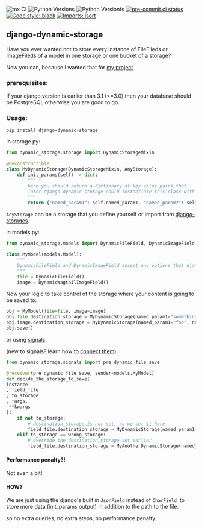 ![tox CI](https://github.com/engAmirEng/django-dynamic-storage/actions/workflows/tox.yml/badge.svg)
![Python Versions](https://img.shields.io/pypi/pyversions/poetry)
![Python Versionfs](https://img.shields.io/badge/django-2.2_|_3.0_|_3.1_|_3.2_|_4.0_|_4.1_|_4.2-green)
[![pre-commit.ci status](https://results.pre-commit.ci/badge/github/engAmirEng/django-dynamic-storage/main.svg)](https://results.pre-commit.ci/latest/github/engAmirEng/django-dynamic-storage/main)
[![Code style: black](https://img.shields.io/badge/code%20style-black-000000.svg)](https://github.com/psf/black)
[![Imports: isort](https://img.shields.io/badge/%20imports-isort-%231674b1?style=flat&labelColor=ef8336)](https://pycqa.github.io/isort/)

## django-dynamic-storage

Have you ever wanted not to store every instance of FileFileds or ImageFileds of a model in one storage or one bucket of a storage?

Now you can, because I wanted that for [my project](https://github.com/SayIfOrg/say_wagtail).

### prerequisites:

If your django version is earlier than 3.1 (<=3.0) then your database should be PostgreSQL otherwise you are good to go.

### Usage:

```plaintext
pip install django-dynamic-storage
```

in storage.py:

```python
from dynamic_storage.storage import DynamicStorageMixin

@deconstructible
class MyDynamicStorage(DynamicStorageMixin, AnyStorage):
	def init_params(self) -> dict:
		"""
		here you should return a dictionary of key value pairs that 
		later django-dynamic-storage could instantiate this class with
		"""
		return {"named_param1": self.named_param1, "named_param2": self.named_param2, ...}
```

`AnyStorage` can be a storage that you define yourself or import from [django-storages](https://pypi.org/project/django-storages/).

in models.py:

```python
from dynamic_storage.models import DynamicFileField, DynamicImageField

class MyModel(models.Model):
	"""
	DynamicFileField and DynamicImageField accept any options that django's native FileField and ImageField accept
	"""
	file = DynamicFileField()
	image = DynamicWagtailImageField()
```

Now your logic to take control of the storage where your content is going to be saved to:

```python
obj = MyModel(file=file, image=image)
obj.file.destination_storage = MyDynamicStorage(named_param1="something", named_param2="another_thing")
obj.image.destination_storage = MyDynamicStorage(named_param1="foo", named_param2="bar")
obj.save()
```

or using [signals](https://docs.djangoproject.com/en/4.2/topics/signals/):

(new to signals? learn how to [connect them](https://docs.djangoproject.com/en/4.2/topics/signals/#connecting-receiver-functions))

```python
from dynamic_storage.signals import pre_dynamic_file_save

@receiver(pre_dynamic_file_save, sender=models.MyModel)
def decide_the_storage_to_save(
instance
, field_file
, to_storage
, *args,
 **kwargs
):
    if not to_storage:
    	# destination_storage is not set, so we set it here
        field_file.destination_storage = MyDynamicStorage(named_param1="something", named_param2="another_thing")
	elif to_storage == wrong_storage:
		# override the destination_storage set earlier
		field_file.destination_storage = MyAnotherDynamicStorage(named_param1="foo", named_param2="bar")
```

#### Performance penalty?!

Not even a bit!

#### HOW?

We are just using the django's built in `JsonField` instead of `CharField`  to store more data (init\_params output) in addition to the path to the file.

so no extra queries, no extra steps, no performance penalty.
